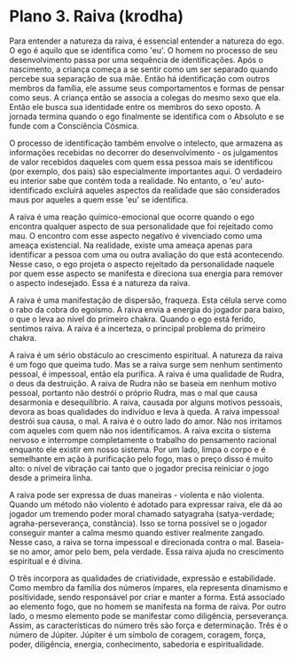 # Plano 3. Raiva (krodha)

Para entender a natureza da raiva, é essencial entender a natureza do ego. O ego é aquilo que se identifica como 'eu'. O homem no processo de seu desenvolvimento passa por uma sequência de identificações. Após o nascimento, a criança começa a se sentir como um ser separado quando percebe sua separação de sua mãe. Então há identificação com outros membros da família, ele assume seus comportamentos e formas de pensar como seus. A criança então se associa a colegas do mesmo sexo que ela. Então ele busca sua identidade entre os membros do sexo oposto. A jornada termina quando o ego finalmente se identifica com o Absoluto e se funde com a Consciência Cósmica.

O processo de identificação também envolve o intelecto, que armazena as informações recebidas no decorrer do desenvolvimento - os julgamentos de valor recebidos daqueles com quem essa pessoa mais se identificou (por exemplo, dos pais) são especialmente importantes aqui. O verdadeiro eu interior sabe que contém toda a realidade. No entanto, o 'eu' auto-identificado excluirá aqueles aspectos da realidade que são considerados maus por aqueles a quem esse 'eu' se identifica.

A raiva é uma reação químico-emocional que ocorre quando o ego encontra qualquer aspecto de sua personalidade que foi rejeitado como mau. O encontro com esse aspecto negativo é vivenciado como uma ameaça existencial. Na realidade, existe uma ameaça apenas para identificar a pessoa com uma ou outra avaliação do que está acontecendo. Nesse caso, o ego projeta o aspecto rejeitado da personalidade naquele por quem esse aspecto se manifesta e direciona sua energia para remover o aspecto indesejado. Essa é a natureza da raiva.

A raiva é uma manifestação de dispersão, fraqueza. Esta célula serve como o rabo da cobra do egoísmo. A raiva envia a energia do jogador para baixo, o que o leva ao nível do primeiro chakra. Quando o ego está ferido, sentimos raiva. A raiva é a incerteza, o principal problema do primeiro chakra.

A raiva é um sério obstáculo ao crescimento espiritual. A natureza da raiva é um fogo que queima tudo. Mas se a raiva surge sem nenhum sentimento pessoal, é impessoal, então ela purifica. A raiva é uma qualidade de Rudra, o deus da destruição. A raiva de Rudra não se baseia em nenhum motivo pessoal, portanto não destrói o próprio Rudra, mas o mal que causa desarmonia e desequilíbrio. A raiva, causada por alguns motivos pessoais, devora as boas qualidades do indivíduo e leva à queda. A raiva impessoal destrói sua causa, o mal. A raiva é o outro lado do amor. Não nos irritamos com aqueles com quem não nos identificamos. A raiva excita o sistema nervoso e interrompe completamente o trabalho do pensamento racional enquanto ele existir em nosso sistema. Por um lado, limpa o corpo e é semelhante em ação à purificação pelo fogo, mas o preço disso é muito alto: o nível de vibração cai tanto que o jogador precisa reiniciar o jogo desde a primeira linha.

A raiva pode ser expressa de duas maneiras - violenta e não violenta. Quando um método não violento é adotado para expressar raiva, ele dá ao jogador um tremendo poder moral chamado satyagraha (satya-verdade; agraha-perseverança, constância). Isso se torna possível se o jogador conseguir manter a calma mesmo quando estiver realmente zangado. Nesse caso, a raiva se torna impessoal e direcionada contra o mal. Baseia-se no amor, amor pelo bem, pela verdade. Essa raiva ajuda no crescimento espiritual e é divina.

O três incorpora as qualidades de criatividade, expressão e estabilidade. Como membro da família dos números ímpares, ela representa dinamismo e positividade, sendo responsável por criar e manter a forma. Está associado ao elemento fogo, que no homem se manifesta na forma de raiva. Por outro lado, o mesmo elemento pode se manifestar como diligência, perseverança. Assim, as características do número três são força e determinação. Três é o número de Júpiter. Júpiter é um símbolo de coragem, coragem, força, poder, diligência, energia, conhecimento, sabedoria e espiritualidade.
